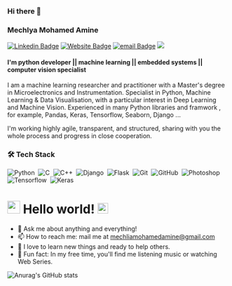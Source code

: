 ### Hi there 👋
### Mechlya Mohamed Amine
[![Linkedin Badge](https://img.shields.io/badge/-mechlya-0077B5?style=flat&logo=Linkedin)](https://https://www.linkedin.com/in/mechlia/)
[![Website Badge](https://img.shields.io/badge/-Website-3423A6?style=flat&logo=Google-Chrome&logoColor=white)](https://bit.ly/3mPRDZG)
[![email Badge](https://img.shields.io/badge/-mechlia-D14836?style=flat&logo=Gmail&logoColor=white)](mailto:mechliamohamedamine@gmail.com)
![](https://visitor-badge.glitch.me/badge?page_id=prdpjngd) 
#### I'm python developer || machine learning || embedded systems || computer vision specialist

I am a machine learning researcher and practitioner with a Master's degree in Microelectronics and Instrumentation. Specialist in Python, Machine Learning & Data Visualisation, with a particular interest in Deep Learning and Machine Vision. Experienced in many Python libraries and framwork , for example, Pandas, Keras, Tensorflow, Seaborn, Django ...

I'm working highly agile, transparent, and structured, sharing with you the whole process and progress in close cooperation.

### 🛠  Tech Stack

![Python](https://img.shields.io/badge/-Python-05122A?style=flat&logo=python)&nbsp;
![C](https://img.shields.io/badge/-C-05122A?style=flat&logo=C&logoColor=A8B9CC)&nbsp;
![C++](https://img.shields.io/badge/-C++-05122A?style=flat&logo=C%2B%2B&logoColor=00599C)&nbsp;
![Django](https://img.shields.io/badge/-Django-05122A?style=flat&logo=django&logoColor=092E20)&nbsp;
![Flask](https://img.shields.io/badge/-Flask-05122A?style=flat&logo=flask)&nbsp;
![Git](https://img.shields.io/badge/-Git-05122A?style=flat&logo=git)&nbsp;
![GitHub](https://img.shields.io/badge/-GitHub-05122A?style=flat&logo=github)&nbsp;
![Photoshop](https://img.shields.io/badge/-Photoshop-05122A?style=flat&logo=adobe-photoshop)&nbsp;
![Tensorflow](https://img.shields.io/badge/-Tensorflow-05122A?style=flat&logo=Tensorflow)&nbsp;
![Keras](https://img.shields.io/badge/-Keras-05122A?style=flat&logo=Keras)&nbsp;

# <img src="https://github.com/TheDudeThatCode/TheDudeThatCode/blob/master/Assets/Hi.gif" width="29px"> Hello world!&nbsp;<img src="https://github.com/TheDudeThatCode/TheDudeThatCode/blob/master/Assets/Earth.gif" width="24px"> 

- 💬 Ask me about anything and everything! 
- 📫 How to reach me: mail me at [mechliamohamedamine@gmail.com](mechliamohamedamine@gmail.com)
- 🌱 I love to learn new things and ready to help others.
- 🎨 Fun fact: In my free time, you'll find me listening music or watching Web Series.

![Anurag's GitHub stats](https://github-readme-stats.vercel.app/api?username=mechlya&show_icons=true&theme=merko)

